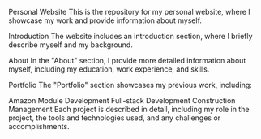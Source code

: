 Personal Website
This is the repository for my personal website, where I showcase my work and provide information about myself.

Introduction
The website includes an introduction section, where I briefly describe myself and my background.

About
In the "About" section, I provide more detailed information about myself, including my education, work experience, and skills.

Portfolio
The "Portfolio" section showcases my previous work, including:

Amazon Module Development
Full-stack Development
Construction Management
Each project is described in detail, including my role in the project, the tools and technologies used, and any challenges or accomplishments.
